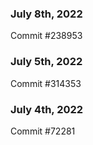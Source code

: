 ### July 8th, 2022

Commit #238953

### July 5th, 2022

Commit #314353


### July 4th, 2022

Commit #72281
